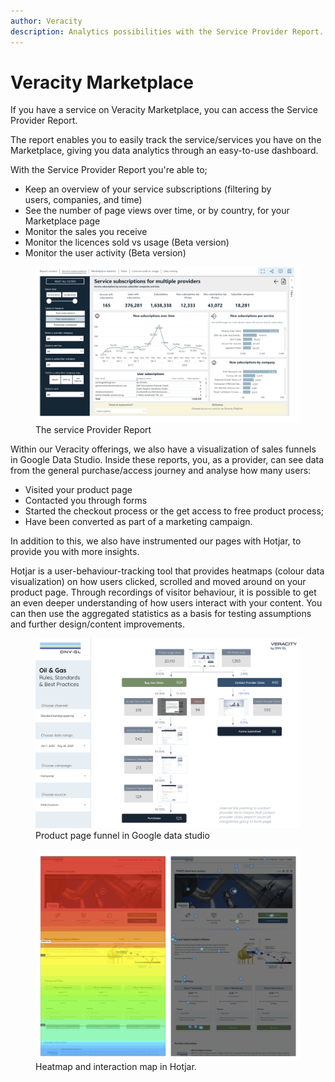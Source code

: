 ```yaml
---
author: Veracity
description: Analytics possibilities with the Service Provider Report.
---
```


# Veracity Marketplace

If you have a service on Veracity Marketplace, you can access the Service Provider Report.

The report enables you to easily track the service/services you have on the Marketplace, giving you data analytics through an easy-to-use dashboard. 

With the Service Provider Report you're able to;

* Keep an overview of your service subscriptions (filtering by users, companies, and time)
* See the number of page views over time, or by country, for your Marketplace page 
* Monitor the sales you receive
* Monitor the licences sold vs usage (Beta version) 
* Monitor the user activity (Beta version)

<figure>
	<img src="assets/Analytics.png"/>
	<figcaption>The service Provider Report​</figcaption>
</figure>

Within our Veracity offerings, we also have a visualization of sales funnels in Google Data Studio.​
Inside these reports, you, as a provider, can see data from the general purchase/access journey and analyse how many users:​

* Visited your product page
* Contacted you through forms
* Started the checkout process or the get access to free product process;​
* Have been converted as part of a marketing campaign.​
​

In addition to this, we also have instrumented our pages with Hotjar, to provide you with more insights. ​

Hotjar is a user-behaviour-tracking tool that provides heatmaps (colour data visualization) on how users clicked, scrolled and moved around on your product page.​
Through recordings of visitor behaviour, it is possible to get an even deeper understanding of how users interact with your content. You can then use the aggregated statistics as a basis for testing assumptions and further design/content improvements.

<figure>
	<img src="assets/GoogleDataStudio.png"/>
	<figcaption>Product page funnel in Google data studio​​</figcaption>
</figure>

<figure>
	<img src="assets/Hotjar.png"/>
	<figcaption>Heatmap and interaction map in Hotjar.​​</figcaption>
</figure>